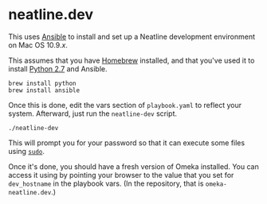 
# neatline.dev

This uses [Ansible][ansible] to install and set up a Neatline development
environment on Mac OS 10.9.*x*.

This assumes that you have [Homebrew][homebrew] installed, and that you've used
it to install [Python 2.7][python] and Ansible.

```
brew install python
brew install ansible
```

Once this is done, edit the vars section of `playbook.yaml` to reflect your
system. Afterward, just run the `neatline-dev` script.

```
./neatline-dev
```

This will prompt you for your password so that it can execute some files using
[`sudo`][sudo].

Once it's done, you should have a fresh version of Omeka installed. You can
access it using by pointing your browser to the value that you set for
`dev_hostname` in the playbook vars. (In the repository, that is
`omeka-neatline.dev`.)

[ansible]: http://www.ansible.com/home
[homebrew]: http://brew.sh/
[python]: http://www.python.org/
[sudo]: https://developer.apple.com/library/mac/documentation/Darwin/Reference/Manpages/man8/sudo.8.html

